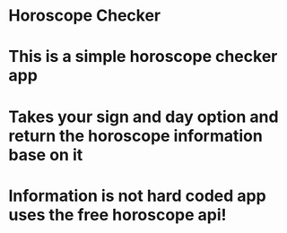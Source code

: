 # Horoscope Checker

# This is a simple horoscope checker app

# Takes your sign and day option and return the horoscope information base on it

# Information is not hard coded app uses the free horoscope api!
